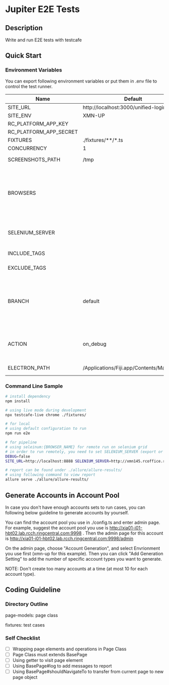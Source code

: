 # Jupiter E2E Tests #

## Description ##
Write and run E2E tests with testcafe

## Quick Start ##

### Environment Variables ###
You can export following environment variables or put them in .env file to control the test runner.

| Name                   | Default                                    | Usage                                                                                                                                                                       | Example                                                                                                               |
| ---------------------- | ------------------------------------------ | --------------------------------------------------------------------------------------------------------------------------------------------------------------------------- | --------------------------------------------------------------------------------------------------------------------- |
| SITE_URL               | http://localhost:3000/unified-login        | Url to test.                                                                                                                                                                |                                                                                                                       |
| SITE_ENV               | XMN-UP                                     | Sandbox to use.                                                                                                                                                             |                                                                                                                       |
| RC_PLATFORM_APP_KEY    |                                            | Ringcentral sdk credential                                                                                                                                                  |                                                                                                                       |
| RC_PLATFORM_APP_SECRET |                                            | Ringcentral sdk credential                                                                                                                                                  |                                                                                                                       |
| FIXTURES               | ./fixtures/\*\*/\*.ts                      | Fixtures to run.                                                                                                                                                            |                                                                                                                       |
| CONCURRENCY            | 1                                          | Number of workers.                                                                                                                                                          |                                                                                                                       |
| SCREENSHOTS_PATH       | /tmp                                       | Where screenshots are stored.                                                                                                                                               |                                                                                                                       |
| BROWSERS               |                                            | Select browsers to run. To run on Selenium Grid, the name pattern of browsers should be selenium:{BRPWSER_NAME}.To run on electron, set the value as electron:{CONFIG_PATH} | valid values are: electron:./ selenium:chrome, selenium:firefox, selenium: internet explorer, selenium: MicrosoftEdge |
| SELENIUM_SERVER        |                                            | Selenium grid server to run cases on. Pipeline should use this option to run on remove browsers.                                                                            | http://xmn145.rcoffice.ringcentral.com:4444/wd/hub                                                                    |
| INCLUDE_TAGS           |                                            | Select cases to run by tags.                                                                                                                                                | P0,P1                                                                                                                 |
| EXCLUDE_TAGS           |                                            | Select cases not to run by tags.                                                                                                                                            | P2,P3                                                                                                                 |
| BRANCH                 | default                                    | Load execution strategy from ./configs/${BRANCH}.json, default config will be loaded if specific strategy is not found. Can be overwrote by other env vars.                 | e2e/maintenance                                                                                                       |
| ACTION                 | on_debug                                   | Select strategy by action. Pipeline should use either on_push or on_merge. Can be overwrote by other env vars.                                                              | valid values are: on_push, on_merge, on_debug                                                                         |
| ELECTRON_PATH          | /Applications/Fiji.app/Contents/MacOS/Fiji | Specifies a path to the electron binary                                                                                                                                     |

### Command Line Sample ###
```bash
# install dependency
npm install

# using live mode during development
npx testcafe-live chrome ./fixtures/

# for local
# using default configuration to run
npm run e2e

# for pipeline
# using seleinum:{BROWSER_NAME} for remote run on selenium grid
# in order to run remotely, you need to set SELENIUM_SERVER (export or put it in .env)
DEBUG=false 
SITE_URL=http://localhost:8888 SELENIUM_SERVER=http://xmn145.rcoffice.ringcentral.com:4444/wd/hub ACTION='on_merge' BRANCH='your_branch_name' npm run e2e

# report can be found under ./allure/allure-results/
# using following command to view report
allure serve ./allure/allure-results/
```

## Generate Accounts in Account Pool

In case you don't have enough accounts sets to run cases, you can following below guideline to generate accounts by yourself.

You can find the account pool you use in ./config.ts and enter admin page. For example, suggest the account pool you use is http://xia01-i01-hbt02.lab.rcch.ringcentral.com:9998 . Then the admin page for this account is http://xia01-i01-hbt02.lab.rcch.ringcentral.com:9998/admin

On the admin page, choose "Account Generation",  and select Envrionment you use first (xmn-up for this example). Then you can click "Add Generation Setting"  to add the number of specific account types you want to generate. 

NOTE: Don't create too many accounts at a time (at most 10 for each account type).

## Coding Guideline ##

### Directory Outline ###
page-models: page class

fixtures: test cases

### Self Checklist ###
- [ ] Wrapping page elements and operations in Page Class
- [ ] Page Class must extends BasePage
- [ ] Using getter to visit page element
- [ ] Using BasePage#log to add messages to report
- [ ] Using BasePage#shouldNavigateTo to transfer from current page to new page object
